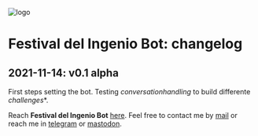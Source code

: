 ![logo](https://gitlab.com/rodrigovalla/festivaldelingeniobot/-/raw/themoststable/assets/img/icon_64.png)

# Festival del Ingenio Bot: changelog

## 2021-11-14: v0.1 alpha

First steps setting the bot. Testing *conversationhandling* to build differente *challenges**.

Reach **Festival del Ingenio Bot** [here](https://t.me/festivaldelingeniobot_bot).
Feel free to contact me by [mail](mailto:rodrigovalla@protonmail.ch) or reach me in
[telegram](https://t.me/rvalla) or [mastodon](https://fosstodon.org/@rvalla).
